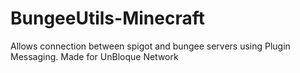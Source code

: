 # BungeeUtils-Minecraft
Allows connection between spigot and bungee servers using Plugin Messaging.
Made for UnBloque Network

